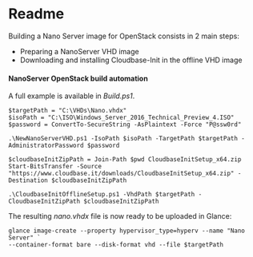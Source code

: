 # Readme

Building a Nano Server image for OpenStack consists in 2 main steps:

* Preparing a NanoServer VHD image
* Downloading and installing Cloudbase-Init in the offline VHD image

#### NanoServer OpenStack build automation

A full example is available in _Build.ps1_.

    $targetPath = "C:\VHDs\Nano.vhdx"
    $isoPath = "C:\ISO\Windows_Server_2016_Technical_Preview_4.ISO"
    $password = ConvertTo-SecureString -AsPlaintext -Force "P@ssw0rd"

    .\NewNanoServerVHD.ps1 -IsoPath $isoPath -TargetPath $targetPath -AdministratorPassword $password

    $cloudbaseInitZipPath = Join-Path $pwd CloudbaseInitSetup_x64.zip
    Start-BitsTransfer -Source "https://www.cloudbase.it/downloads/CloudbaseInitSetup_x64.zip" -Destination $cloudbaseInitZipPath

    .\CloudbaseInitOfflineSetup.ps1 -VhdPath $targetPath -CloudbaseInitZipPath $cloudbaseInitZipPath

The resulting _nano.vhdx_ file is now ready to be uploaded in Glance:

    glance image-create --property hypervisor_type=hyperv --name "Nano Server" ` 
    --container-format bare --disk-format vhd --file $targetPath
